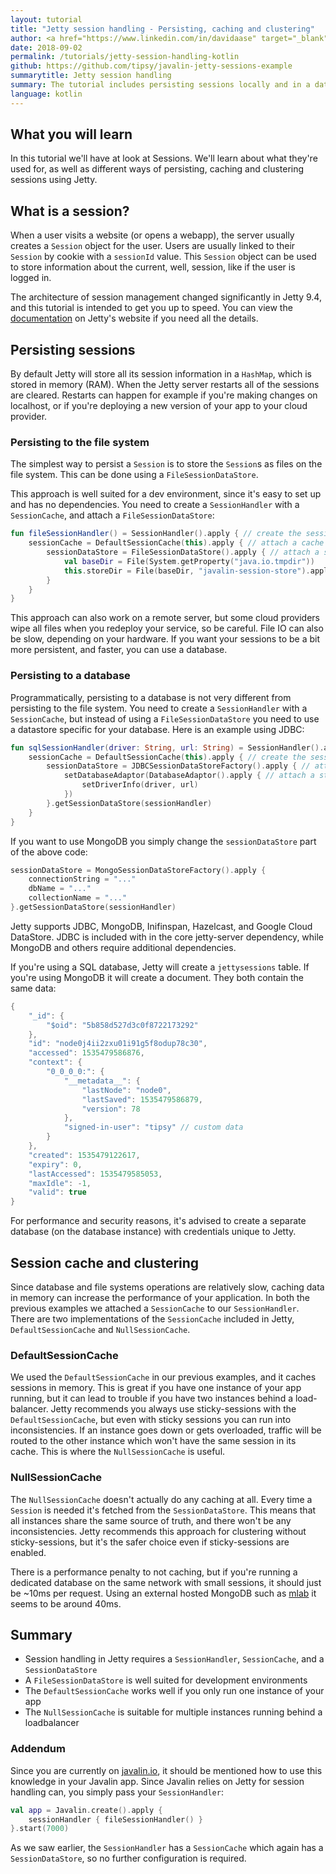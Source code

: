 ```yaml
---
layout: tutorial
title: "Jetty session handling - Persisting, caching and clustering"
author: <a href="https://www.linkedin.com/in/davidaase" target="_blank">David Åse</a>
date: 2018-09-02
permalink: /tutorials/jetty-session-handling-kotlin
github: https://github.com/tipsy/javalin-jetty-sessions-example
summarytitle: Jetty session handling
summary: The tutorial includes persisting sessions locally and in a database, as well as caching and clustering
language: kotlin
---
```


## What you will learn
In this tutorial we'll have at look at Sessions. We'll learn about what they're used for,
as well as different ways of persisting, caching and clustering sessions using Jetty.

## What is a session?
When a user visits a website (or opens a webapp), the server usually creates a `Session` object for the user.
Users are usually linked to their `Session` by cookie with a `sessionId` value.
This `Session` object can be used to store information about the current, well, session, like if the 
user is logged in. 

The architecture of session management changed significantly in Jetty 9.4, and this tutorial
is intended to get you up to speed. You can view the 
[documentation](https://www.eclipse.org/jetty/documentation/9.4.x/session-management.html)
on Jetty's website if you need all the details.

## Persisting sessions
By default Jetty will store all its session information in a `HashMap`, which is stored in memory (RAM). 
When the Jetty server restarts all of the sessions are cleared. Restarts can happen for example if you're
making changes on localhost, or if you're deploying a new version of your app to your cloud provider.

### Persisting to the file system
The simplest way to persist a `Session` is to store the `Session`s as files on the file system.
This can be done using a `FileSessionDataStore`.

This approach is well suited for a dev environment, since it's easy to set up and has no dependencies.
You need to create a `SessionHandler` with a `SessionCache`, and attach a `FileSessionDataStore`:

```kotlin
fun fileSessionHandler() = SessionHandler().apply { // create the session handler
    sessionCache = DefaultSessionCache(this).apply { // attach a cache to the handler
        sessionDataStore = FileSessionDataStore().apply { // attach a store to the cache
            val baseDir = File(System.getProperty("java.io.tmpdir"))
            this.storeDir = File(baseDir, "javalin-session-store").apply { mkdir() }
        }
    }
}
```

This approach can also work on a remote server, but some cloud providers wipe all files when
you redeploy your service, so be careful. File IO can also be slow, depending on your hardware. 
If you want your sessions to be a bit more persistent, and faster, you can use a database.

### Persisting to a database

Programmatically, persisting to a database is not very different from persisting to the file system.
You need to create a `SessionHandler` with a `SessionCache`, but instead of using a `FileSessionDataStore` you
need to use a datastore specific for your database. Here is an example using JDBC: 

```kotlin
fun sqlSessionHandler(driver: String, url: String) = SessionHandler().apply {
    sessionCache = DefaultSessionCache(this).apply { // create the session handler
        sessionDataStore = JDBCSessionDataStoreFactory().apply { // attach a cache to the handler
            setDatabaseAdaptor(DatabaseAdaptor().apply { // attach a store to the cache
                setDriverInfo(driver, url)
            })
        }.getSessionDataStore(sessionHandler)
    }
}
```

If you want to use MongoDB you simply change the `sessionDataStore` part of the above code:

```kotlin
sessionDataStore = MongoSessionDataStoreFactory().apply {
    connectionString = "..."
    dbName = "..."
    collectionName = "..."
}.getSessionDataStore(sessionHandler)
```

Jetty supports JDBC, MongoDB, Inifinspan, Hazelcast, and Google Cloud DataStore.
JDBC is included with in the core jetty-server dependency, while MongoDB and others require 
additional dependencies.

If you're using a SQL database, Jetty will create a `jettysessions` table. If you're using MongoDB it will create
a document. They both contain the same data:

```java
{
    "_id": {
        "$oid": "5b858d527d3c0f8722173292"
    },
    "id": "node0j4ii2zxu01i91g5f8odup78c30",
    "accessed": 1535479586876,
    "context": {
        "0_0_0_0:": {
            "__metadata__": {
                "lastNode": "node0",
                "lastSaved": 1535479586879,
                "version": 78
            },
            "signed-in-user": "tipsy" // custom data
        }
    },
    "created": 1535479122617,
    "expiry": 0,
    "lastAccessed": 1535479585053,
    "maxIdle": -1,
    "valid": true
}
```

For performance and security reasons, it's advised to create a separate database (on the database instance)
with credentials unique to Jetty.

## Session cache and clustering
Since database and file systems operations are relatively slow, caching data in memory can increase the performance
of your application. In both the previous examples we attached a `SessionCache` to our `SessionHandler`. There are
two implementations of the `SessionCache` included in Jetty, `DefaultSessionCache` and `NullSessionCache`.

### DefaultSessionCache
We used the `DefaultSessionCache` in our previous examples, and it caches sessions in memory.
This is great if you have one instance of your app running, but it can lead to trouble if you
have two instances behind a load-balancer. Jetty recommends you always use sticky-sessions
with the `DefaultSessionCache`, but even with sticky sessions you can run into inconsistencies. 
If an instance goes down or gets overloaded, traffic will be routed to the other instance which won't
have the same session in its cache. This is where the `NullSessionCache` is useful.

### NullSessionCache
The `NullSessionCache` doesn't actually do any caching at all. Every time a `Session` is needed
it's fetched from the `SessionDataStore`. This means that all instances share the same source of truth, and there
won't be any inconsistencies. Jetty recommends this approach for clustering without sticky-sessions, but
it's the safer choice even if sticky-sessions are enabled.

There is a performance penalty to not caching, but if you're running a dedicated database on the same network
with small sessions, it should just be ~10ms per request. Using an external hosted MongoDB such 
as [mlab](https://mlab.com/) it seems to be around 40ms.

## Summary
* Session handling in Jetty requires a `SessionHandler`, `SessionCache`, and a `SessionDataStore`
* A `FileSessionDataStore` is well suited for development environments
* The `DefaultSessionCache` works well if you only run one instance of your app
* The `NullSessionCache` is suitable for multiple instances running behind a loadbalancer

### Addendum
Since you are currently on [javalin.io](/), it should be mentioned how to use this knowledge in your Javalin app.
Since Javalin relies on Jetty for session handling can, you simply pass your `SessionHandler`:

```kotlin
val app = Javalin.create().apply {
    sessionHandler { fileSessionHandler() }
}.start(7000)
```

As we saw earlier, the `SessionHandler` has a `SessionCache` which again has a `SessionDataStore`,
so no further configuration is required.
